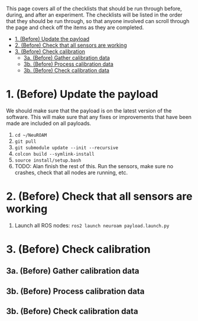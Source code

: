<!-- TODO (running list)
- close loop with all interested faculty (zhi tan, sarah o., dave rosen, michael everett, hanu, alireza)
- checklists
  - calibration
  - shake down
  - data upload
- experiment (dashboard)
  - who runs which robots
  - logs for the experiments
  - which payload goes on each robot
  - dataset naming convention and organization
- scripting
  - rosbag record should include <payload>_<date>_<time>
- timezones
  - make sure everything in GMT
- timestamped semantics
  - e.g., went through doorway, took elevator from EXP1 to EXP7
- calibration verification
  - given a fixed calibration, tries to visualize some data (e.g., stereo point
  cloud) using that calibration to make sure that it is good
- -->

This page covers all of the checklists that should be run through before, during,
and after an experiment. The checklists will be listed in the order that they
should be run through, so that anyone involved can scroll through the page
and check off the items as they are completed.

- [1. (Before) Update the payload](#1-before-update-the-payload)
- [2. (Before) Check that all sensors are working](#2-before-check-that-all-sensors-are-working)
- [3. (Before) Check calibration](#3-before-check-calibration)
  - [3a. (Before) Gather calibration data](#3a-before-gather-calibration-data)
  - [3b. (Before) Process calibration data](#3b-before-process-calibration-data)
  - [3b. (Before) Check calibration data](#3b-before-check-calibration-data)


# 1. (Before) Update the payload

We should make sure that the payload is on the latest version of the software.
This will make sure that any fixes or improvements that have been made are
included on all payloads.

1. `cd ~/NeuROAM`
2. `git pull`
3. `git submodule update --init --recursive`
4. `colcon build --symlink-install`
5. `source install/setup.bash`
6.  TODO: Alan finish the rest of this. Run the sensors, make sure no crashes, check that all nodes
   are running, etc.


# 2. (Before) Check that all sensors are working

1. Launch all ROS nodes: `ros2 launch neuroam payload.launch.py`


# 3. (Before) Check calibration

## 3a. (Before) Gather calibration data


## 3b. (Before) Process calibration data


## 3b. (Before) Check calibration data